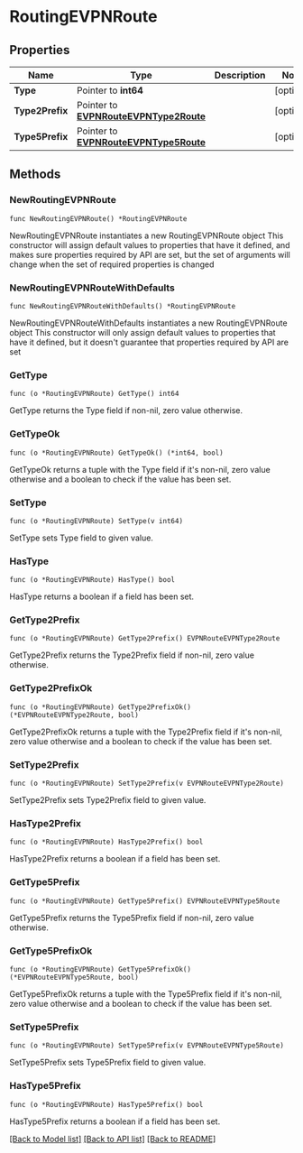 # RoutingEVPNRoute

## Properties

Name | Type | Description | Notes
------------ | ------------- | ------------- | -------------
**Type** | Pointer to **int64** |  | [optional] 
**Type2Prefix** | Pointer to [**EVPNRouteEVPNType2Route**](EVPNRouteEVPNType2Route.md) |  | [optional] 
**Type5Prefix** | Pointer to [**EVPNRouteEVPNType5Route**](EVPNRouteEVPNType5Route.md) |  | [optional] 

## Methods

### NewRoutingEVPNRoute

`func NewRoutingEVPNRoute() *RoutingEVPNRoute`

NewRoutingEVPNRoute instantiates a new RoutingEVPNRoute object
This constructor will assign default values to properties that have it defined,
and makes sure properties required by API are set, but the set of arguments
will change when the set of required properties is changed

### NewRoutingEVPNRouteWithDefaults

`func NewRoutingEVPNRouteWithDefaults() *RoutingEVPNRoute`

NewRoutingEVPNRouteWithDefaults instantiates a new RoutingEVPNRoute object
This constructor will only assign default values to properties that have it defined,
but it doesn't guarantee that properties required by API are set

### GetType

`func (o *RoutingEVPNRoute) GetType() int64`

GetType returns the Type field if non-nil, zero value otherwise.

### GetTypeOk

`func (o *RoutingEVPNRoute) GetTypeOk() (*int64, bool)`

GetTypeOk returns a tuple with the Type field if it's non-nil, zero value otherwise
and a boolean to check if the value has been set.

### SetType

`func (o *RoutingEVPNRoute) SetType(v int64)`

SetType sets Type field to given value.

### HasType

`func (o *RoutingEVPNRoute) HasType() bool`

HasType returns a boolean if a field has been set.

### GetType2Prefix

`func (o *RoutingEVPNRoute) GetType2Prefix() EVPNRouteEVPNType2Route`

GetType2Prefix returns the Type2Prefix field if non-nil, zero value otherwise.

### GetType2PrefixOk

`func (o *RoutingEVPNRoute) GetType2PrefixOk() (*EVPNRouteEVPNType2Route, bool)`

GetType2PrefixOk returns a tuple with the Type2Prefix field if it's non-nil, zero value otherwise
and a boolean to check if the value has been set.

### SetType2Prefix

`func (o *RoutingEVPNRoute) SetType2Prefix(v EVPNRouteEVPNType2Route)`

SetType2Prefix sets Type2Prefix field to given value.

### HasType2Prefix

`func (o *RoutingEVPNRoute) HasType2Prefix() bool`

HasType2Prefix returns a boolean if a field has been set.

### GetType5Prefix

`func (o *RoutingEVPNRoute) GetType5Prefix() EVPNRouteEVPNType5Route`

GetType5Prefix returns the Type5Prefix field if non-nil, zero value otherwise.

### GetType5PrefixOk

`func (o *RoutingEVPNRoute) GetType5PrefixOk() (*EVPNRouteEVPNType5Route, bool)`

GetType5PrefixOk returns a tuple with the Type5Prefix field if it's non-nil, zero value otherwise
and a boolean to check if the value has been set.

### SetType5Prefix

`func (o *RoutingEVPNRoute) SetType5Prefix(v EVPNRouteEVPNType5Route)`

SetType5Prefix sets Type5Prefix field to given value.

### HasType5Prefix

`func (o *RoutingEVPNRoute) HasType5Prefix() bool`

HasType5Prefix returns a boolean if a field has been set.


[[Back to Model list]](../README.md#documentation-for-models) [[Back to API list]](../README.md#documentation-for-api-endpoints) [[Back to README]](../README.md)


